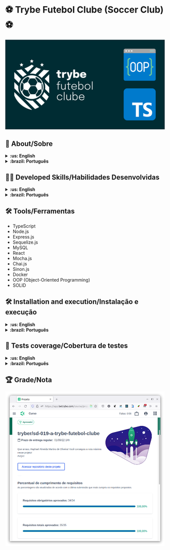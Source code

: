 # :soccer: Trybe Futebol Clube (Soccer Club) :soccer:

![cover](./cover.png)

## :page_with_curl: About/Sobre

<details>
  <summary markdown="span"><strong>:us: English</strong></summary><br />

Node.js, Express.js, TypeScript, OOP (Object-Oriented Programming) and SOLID project developed by [Raphael Martins](https://www.linkedin.com/in/raphaelameidamartins/) at the end of Unit 28 ([Back-end Development Module](https://github.com/raphaelalmeidamartins/trybe_exercicios/tree/main/3_Desenvolvimento-Back-end)) of Trybe's Web Development course. I was approved with 100% of the mandatory and optional requirements met.

We had to develop a RESTful API for a front-end application that was already developed. It's an application to check matches' data and the leaderboard of a soccer competition. It's possible to register and update matches. The authentication is handled with JSON Web Tokens. We also had to implement integration tests.
<br />
</details>

<details>
  <summary markdown="span"><strong>:brazil: Português</strong></summary><br />

Projeto de Node.js, Express.js, TypeScript, POO (Programação Orientada a Objetos) e SOLID desenvolvido por [Raphael Martins](https://www.linkedin.com/in/raphaelameidamartins/) ao final do Bloco 28 ([Módulo Desenvolvimento Back-end](https://github.com/raphaelalmeidamartins/trybe_exercicios/tree/main/3_Desenvolvimento-Back-end)) do curso de Desenvolvimento Web da Trybe. Fui aprovado com 100% dos requisitos obrigatórios e opcionais atingidos.

Tivemos que desenvolver uma API RESTful para uma aplicação front-end que já estava implementada. É uma aplicação para conferir dados de partidas e a classificação geral de timess em um campeonato de futebol. É possível cadastrar e atualizar partidas. A autenticação é feita com JSON Web Token. Também tivemos que implementar testes de integração.
<br />
</details>

## :man_technologist: Developed Skills/Habilidades Desenvolvidas

<details>
  <summary markdown="span"><strong>:us: English</strong></summary><br />

* Create classes, abstract classes and methods
* Define types and interfaces
* Use OOP concepts such as Abstraction, Encapsulation, Inheritance, Composition and Polymorfism
* Use SOLID principles, such as Single Responsability, Open/Closed, Dependency Inversion, Substitution (Liskov) and Interface Segregation
* Develop a Express.js application with TypeScript
* Use Sequelize.js with TypeScript
* Create a RESTful API
* Implement integration tests
<br />
</details>

<details>
  <summary markdown="span"><strong>:brazil: Português</strong></summary><br />

* Criar classes e classes e métodos abstratas
* Definir types e interfaces
* Utilizar conceitos de POO como: Abstração, Encapsulamento, Herança, Composição e Polimorfismo
* Utilizar princípios de SOLID como: Responsabilidade Única, Aberto/Fechado, Inversão de dependência, Substituição de Liskov e Segragação de Interfaces
* Desenvolver uma aplicação Express.js com TypeScript
* Utilizar o Sequelize.js com TypeScript
* Criar uma API RESTful
* Implementar testes de integração
<br />
</details>

## :hammer_and_wrench: Tools/Ferramentas

* TypeScript
* Node.js
* Express.js
* Sequelize.js
* MySQL
* React
* Mocha.js
* Chai.js
* Sinon.js
* Docker
* OOP (Object-Oriented Programming)
* SOLID

## :hammer_and_wrench: Installation and execution/Instalação e execução

<details>
  <summary markdown="span"><strong>:us: English</strong></summary><br />

To run this application you need to have **Git**, **Docker** and **Docker Compose** installed on your machine. Docker Compose needs to be at **1.29** version or superior.

### 1 - Clone the repository

```sh
git clone git@github.com:raphaelalmeidamartins/trybesmith.git
```

### 2 - Run the containers with the following script

```sh
npm run compose:up
```

### 3 - Access the front-end application

![http://localhost:3000](http://localhost:3000)

### 4 - Use one of the following credentials to login and test the app

#### Administrator

* email: admin@admin.com
* password: secret_admin

#### Regular user

* email: user@user.com
* password: secret_user

<br />
</details>

<details>
  <summary markdown="span"><strong>:brazil: Português</strong></summary><br />

Para rodar está aplicação é necessário ter **Git**, **Docker** e o **Docker Compose** instalados no seu computador. O Docker Compose precisa estar na versão **1.29** ou superior.

### 1 - Clone o repositório

```sh
git clone git@github.com:raphaelalmeidamartins/trybesmith.git
```

### 2 - Execute os containers

```sh
npm run compose:up
```

### 3 - Acesse a aplicação front-end na port 3000

![http://localhost:3000](http://localhost:3000)

### 4 - Utilize uma das credenciais abaixo para logar na aplicação e testar

#### Administrador

* email: admin@admin.com
* password: secret_admin

#### Usuário comum

* email: user@user.com
* password: secret_user

<br />
</details>

## :test_tube: Tests coverage/Cobertura de testes

<details>
  <summary markdown="span"><strong>:us: English</strong></summary><br />

Run the following command in the root directory of the project to check tests coverage:

```sh
cd ./app/backend/ && npm install && npm run test:coverage
```

Note: right now the tests cover about 99% of all the lines. I'll still implement a few more tests to reach 100% coverage.

<br />
</details>

<details>
  <summary markdown="span"><strong>:brazil: Português</strong></summary><br />

Execute o comando abaixo no diretório raiz do projeto para verificar a cobertura de testes.

```sh
cd ./app/backend/ && npm install && npm run test:coverage
```

Observação: no momento os testes cobrem cerca de 99% das linhas. Ainda implementarei mais alguns testes para atingir 100% de cobertura.
<br />
</details>

## :trophy: Grade/Nota

![My grade of the project - Minha nota no projeto](./nota.png)
